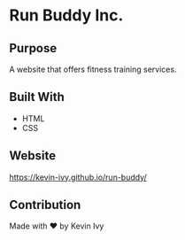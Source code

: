 # Run Buddy Inc.

## Purpose
A website that offers fitness training services.

## Built With
* HTML
* CSS

## Website
https://kevin-ivy.github.io/run-buddy/

## Contribution
Made with ❤️ by Kevin Ivy
